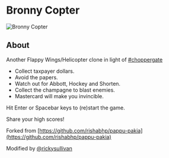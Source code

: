 # Bronny Copter

![Bronny Copter](http://bronnycopter.com/img/about-image.jpg)


## About

Another Flappy Wings/Helicopter clone in light of [#choppergate](https://twitter.com/hashtag/choppergate?src=hash)

- Collect taxpayer dollars.
- Avoid the papers. 
- Watch out for Abbott, Hockey and Shorten.
- Collect the champagne to blast enemies.
- Mastercard will make you invincible. 

Hit Enter or Spacebar keys to (re)start the game.

Share your high scores!

Forked from [https://github.com/rishabhp/pappu-pakia](https://github.com/rishabhp/pappu-pakia)

Modified by [@rickysullivan](https://twitter.com/rickysullivan)